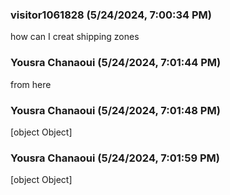 ### visitor1061828 (5/24/2024, 7:00:34 PM)

how can I creat shipping zones

### Yousra Chanaoui (5/24/2024, 7:01:44 PM)

from here

### Yousra Chanaoui (5/24/2024, 7:01:48 PM)

[object Object]

### Yousra Chanaoui (5/24/2024, 7:01:59 PM)

[object Object]
